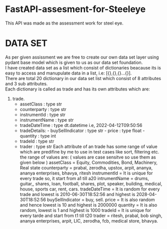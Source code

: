 # FastAPI-assesment-for-Steeleye
This API was made as the  assessment work for steel eye.

# DATA SET
As per given assissment we are free to create  our own data set layer using pydant base model which is given to us as our data set foundation.  
I have created data set as a list which consist of dictionaries beacause its is easy to access and manupulate data in a list, i.e: [{},{},{}...{}].  
There are total 20 dictionary in our data set list which consist of 8 attributes and 3 sub attributes.  
Each dictionary is called as trade and has its own attributes which are: 
1. trade.
    - assetClass :   type str
    - counterparty :   type str
    - instrumentId :   type str
    - instrumentName :   type str
    - tradeDateTime :   type dt.datetime i.e, 2022-04-12T09:50:56
    - tradeDetails:
          - buySellIndicator :   type str
          - price :   type float
          - quantity : type int
    - tradeId :   type str
    - trader :   type str
Each attribute of an trade has some range of value which are predifine by me to use in test cases like sort, filtering etc.
the range of values are:
( values are case sensitve so use them as given below )
assetClass        =  Equity, Commodities, Bond, Machinery, Real state
counterparty      =  prabal, zerodha, upstox, arpit, ananya, ananya enterprises, bhavya, ritesh
instrumentId      =  It is unique for every trade so, it start from a1 till a20
intrumentName     =  drums, guitar,, shares, loan, football, shares, plot, speaker, building, medical, house, sports car, rent, cars.
tradeDateTime     =  It is random for every trade and lowest is 2010-06-30T18:52:56 and highest is 2028-04-30T18:52:56
buySellIndicator  =  buy, sell.
price             =  It is also random and hence lowest is 10 and highest is 2000000
quantity          =  It is also random, lowest is 1 and highest is 1000
tradeId           =  It is unique for every tarde and start from t1 till t20
trader            =  ritesh, prabal, bob singh, ananya enterprises, arpit, LIC, zerodha, fcb, medical store, bhavya.

